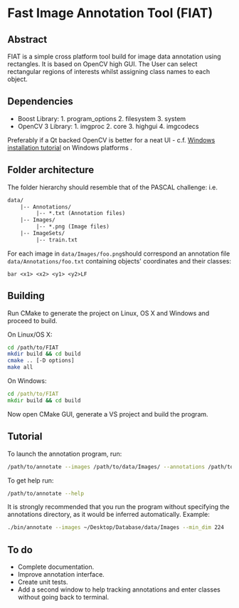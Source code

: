 # Fast Image Annotation Tool (FIAT)

## Abstract

FIAT is a simple cross platform tool build for image data annotation using rectangles. It is based on OpenCV high GUI. The User can select rectangular regions of interests whilst assigning class names to each object.

## Dependencies

- Boost Library: 1. program_options
                 2. filesystem
                 3. system
- OpenCV 3 Library: 1. imgproc
                    2. core
                    3. highgui
                    4. imgcodecs

Preferably if a Qt backed OpenCV is better for a neat UI - c.f. [Windows installation tutorial](http://docs.opencv.org/3.1.0/d3/d52/tutorial_windows_install.html#gsc.tab=0) on Windows platforms .

## Folder architecture

The folder hierarchy should resemble that of the PASCAL challenge: i.e.

```txt
data/
    |-- Annotations/
         |-- *.txt (Annotation files)
    |-- Images/
         |-- *.png (Image files)
    |-- ImageSets/
         |-- train.txt
```

For each image in `data/Images/foo.png`should correspond an annotation file `data/Annotations/foo.txt` containing objects' coordinates and their classes:

```csv
bar <x1> <x2> <y1> <y2>LF
```

## Building

Run CMake to generate the project on Linux, OS X and Windows and proceed to build.

On Linux/OS X:

```bash
cd /path/to/FIAT
mkdir build && cd build
cmake .. [-D options]
make all
```

On Windows:

```cmd
cd /path/to/FIAT
mkdir build && cd build
```

Now open CMake GUI, generate a VS project and build the program.

## Tutorial

To launch the annotation program, run:

```bash
/path/to/annotate --images /path/to/data/Images/ --annotations /path/to/data/Annotations --min_dim <minimal dimension size>
```

To get help run:

```bash
/path/to/annotate --help
```

It is strongly recommended that you run the program without specifying the annotations directory, as it would be inferred automatically.
Example:

```bash
./bin/annotate --images ~/Desktop/Database/data/Images --min_dim 224
```

## To do

- Complete documentation.
- Improve annotation interface.
- Create unit tests.
- Add a second window to help tracking annotations and enter classes without going back to terminal.
